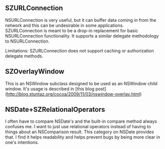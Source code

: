 ## SZURLConnection ##
NSURLConnection is very useful, but it can buffer data coming in from the 
network and this can be undesirable in some applications.  SZURLConnection
is meant to be a drop-in replacement for basic NSURLConnection functionality.
It supports a similar delegate methodology to NSURLConnection.

Limitations:
SZURLConnection does not support caching or authorization delegate methods.

## SZOverlayWindow ##
This is an NSWindow subclass designed to be used as an NSWindow child window.
It's usage is described in [this blog post]
(http://blog.stuntaz.org/cocoa/2009/11/03/nswindow-overlay.html)

## NSDate+SZRelationalOperators ##
I often have to compare NSDate's and the built-in compare method always confuses
me. I want to just use relational operators instead of having to things about an
NSComparison result. This category on NSDate provides that. I find it helps
readability and helps prevent bugs by being more clear in one's intentions.
